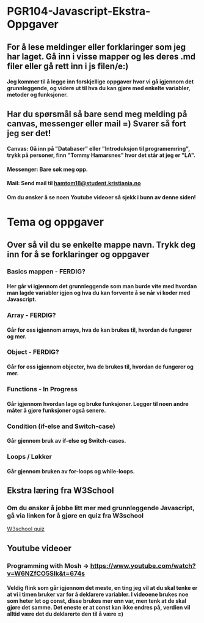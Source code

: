 # PGR104-Javascript-Ekstra-Oppgaver

## For å lese meldinger eller forklaringer som jeg har laget. Gå inn i visse mapper og les deres .md filer eller gå rett inn i js filen/e:)

#### Jeg kommer til å legge inn forskjellige oppgaver hvor vi gå igjennom det grunnleggende, og videre ut til hva du kan gjøre med enkelte variabler, metoder og funksjoner.

## Har du spørsmål så bare send meg melding på canvas, messenger eller mail =) Svarer så fort jeg ser det!
#### Canvas: Gå inn på "Databaser" eller "Introduksjon til programemring", trykk på personer, finn "Tommy Hamarsnes" hvor det står at jeg er "LA".
#### Messenger: Bare søk meg opp.
#### Mail: Send mail til hamtom18@student.kristiania.no 

#### Om du ønsker å se noen Youtube videoer så sjekk i bunn av denne siden!

# Tema og oppgaver
## Over så vil du se enkelte mappe navn. Trykk deg inn for å se forklaringer og oppgaver

### Basics mappen - FERDIG?
#### Her går vi igjennom det grunnleggende som man burde vite med hvordan man lagde variabler igjen og hva du kan forvente å se når vi koder med Javascript.

### Array - FERDIG?
#### Går for oss igjennom arrays, hva de kan brukes til, hvordan de fungerer og mer.

### Object - FERDIG?
#### Går for oss igjennom objecter, hva de brukes til, hvordan de fungerer og mer.

### Functions - In Progress
#### Går igjennom hvordan lage og bruke funksjoner. Legger til noen andre måter å gjøre funksjoner også senere.

### Condition (if-else and Switch-case)
#### Går gjennom bruk av if-else og Switch-cases.

### Loops / Løkker
#### Går gjennom bruken av for-loops og while-loops.


## Ekstra læring fra W3School
### Om du ønsker å jobbe litt mer med grunnleggende Javascript, gå via linken for å gjøre en quiz fra W3school
[W3school quiz](https://www.w3schools.com/js/js_quiz.asp)


## Youtube videoer
### Programming with Mosh -> https://www.youtube.com/watch?v=W6NZfCO5SIk&t=674s
#### Veldig flink som går igjennom det meste, en ting jeg vil at du skal tenke er at vi i timen bruker var for å deklarere variabler. I videoene brukes noe som heter let og const, disse brukes mer enn var, men tenk at de skal gjøre det samme. Det eneste er at const kan ikke endres på, verdien vil alltid være det du deklarerte den til å være =) 